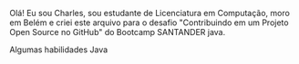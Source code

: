 Olá! Eu sou Charles, sou estudante de Licenciatura em Computação, moro em Belém e criei este arquivo para o desafio "Contribuindo em um Projeto Open Source no GitHub" do Bootcamp 
 SANTANDER java.


Algumas habilidades
Java 
